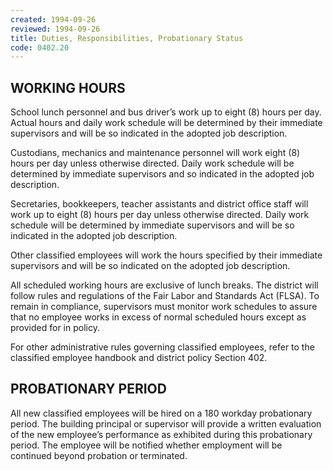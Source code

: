 ```yaml
---
created: 1994-09-26
reviewed: 1994-09-26
title: Duties, Responsibilities, Probationary Status
code: 0402.20
---
```


## WORKING HOURS

School lunch personnel and bus driver’s work up to eight (8) hours per day. Actual hours and daily work schedule will be determined by their immediate supervisors and will be so indicated in the adopted job description.

Custodians, mechanics and maintenance personnel will work eight (8) hours per day unless otherwise directed. Daily work schedule will be determined by immediate supervisors and so indicated in the adopted job description.

Secretaries, bookkeepers, teacher assistants and district office staff will work up to eight (8) hours per day unless otherwise directed. Daily work schedule will be determined by immediate supervisors and will be so indicated in the adopted job description.

Other classified employees will work the hours specified by their immediate supervisors and will be so indicated on the adopted job description.

All scheduled working hours are exclusive of lunch breaks. The district will follow rules and regulations of the Fair Labor and Standards Act (FLSA). To remain in compliance, supervisors must monitor work schedules to assure that no employee works in excess of normal scheduled hours except as provided for in policy.

For other administrative rules governing classified employees, refer to the classified employee handbook and district policy Section 402.

## PROBATIONARY PERIOD

All new classified employees will be hired on a 180 workday probationary period. The building principal or supervisor will provide a written evaluation of the new employee’s performance as exhibited during this probationary period. The employee will be notified whether employment will be continued beyond probation or terminated.
